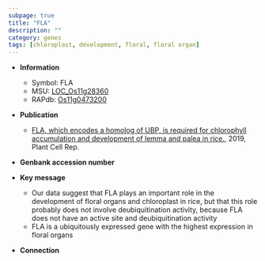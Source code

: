 ```yaml
---
subpage: true
title: "FLA"
description: ""
category: genes
tags: [chloroplast, development, floral, floral organ]
---
```


* **Information**  
    + Symbol: FLA  
    + MSU: [LOC_Os11g28360](http://rice.plantbiology.msu.edu/cgi-bin/ORF_infopage.cgi?orf=LOC_Os11g28360)  
    + RAPdb: [Os11g0473200](http://rapdb.dna.affrc.go.jp/viewer/gbrowse_details/irgsp1?name=Os11g0473200)  

* **Publication**  
    + [FLA, which encodes a homolog of UBP, is required for chlorophyll accumulation and development of lemma and palea in rice.](http://www.ncbi.nlm.nih.gov/pubmed?term=FLA,+which+encodes+a+homolog+of+UBP,+is+required+for+chlorophyll+accumulation+and+development+of+lemma+and+palea+in+rice.%5BTitle%5D), 2019, Plant Cell Rep.

* **Genbank accession number**  

* **Key message**  
    + Our data suggest that FLA plays an important role in the development of floral organs and chloroplast in rice, but that this role probably does not involve deubiquitination activity, because FLA does not have an active site and deubiquitination activity
    + FLA is a ubiquitously expressed gene with the highest expression in floral organs

* **Connection**  



